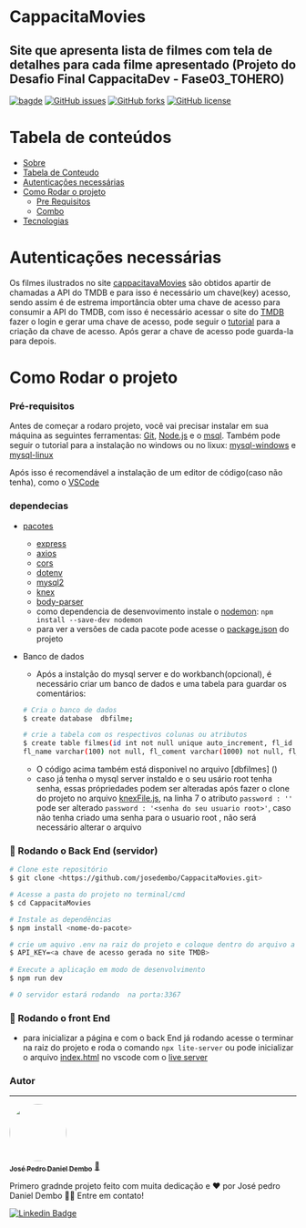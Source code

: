 # CappacitaMovies
## Site que apresenta lista de filmes com tela de detalhes para cada filme apresentado (Projeto do Desafio Final CappacitaDev - Fase03_TOHERO)
[![bagde](https://img.shields.io/badge/site-CappacitaMovies-E50914)](https://github.com/josedembo/CappacitaMovies)
[![GitHub issues](https://img.shields.io/github/issues/josedembo/CappacitaMovies)](https://github.com/josedembo/CappacitaMovies/issues)
[![GitHub forks](https://img.shields.io/github/forks/josedembo/CappacitaMovies)](https://github.com/josedembo/CappacitaMovies/network)
[![GitHub license](https://img.shields.io/github/license/josedembo/CappacitaMovies)](https://github.com/josedembo/CappacitaMovies/blob/main/LICENSE)

Tabela de conteúdos
=================
<!--ts-->
   * [Sobre](#Sobre)
   * [Tabela de Conteudo](#tabela-de-conteudo)
   * [Autenticações necessárias](#instalacao)
   * [Como Rodar o projeto](#como-usar)
      * [Pre Requisitos](#pre-requisitos)
      * [Combo](#combo)
   * [Tecnologias](#tecnologias)
<!--te-->
# Autenticações necessárias
  Os filmes ilustrados no site [cappacitavaMovies](https://github.com/josedembo/CappacitaMovies)  são obtidos apartir de chamadas a API do TMDB e para isso é necessário um chave(key) acesso, sendo assim é de estrema importância obter uma chave de acesso para consumir a API do TMDB, com isso é necessário acessar o site do [TMDB](https://www.themoviedb.org/?language=pt-BR) fazer o login e gerar uma chave de acesso, pode seguir o [tutorial](https://www.youtube.com/watch?v=mbImkkJFxBs) para a criação da chave de acesso. Após gerar a chave de acesso pode guarda-la para depois.
  

# Como Rodar o projeto

### Pré-requisitos

Antes de começar a rodaro projeto, você vai precisar instalar em sua máquina as seguintes ferramentas:
[Git](https://git-scm.com), [Node.js](https://nodejs.org/en/) e o [msql](https://dev.mysql.com/doc/refman/8.0/en/installing.html). 
Também pode seguir o tutorial para a instalação no windows ou no lixux: [mysql-windows](https://www.youtube.com/watch?v=iYN9a3i2qkQ&t=117s) e [mysql-linux](https://www.digitalocean.com/community/tutorials/how-to-install-mysql-on-ubuntu-20-04-pt)

Após isso é recomendável a instalação de um editor de código(caso não tenha), como o [VSCode](https://code.visualstudio.com/)

### dependecias
<!--ts-->
   * [pacotes](#Sobre)
      * [express](https://expressjs.com/pt-br/)
      * [axios](https://axios-http.com/docs/intro)
      * [cors](http://expressjs.com/en/resources/middleware/cors.html)
      * [dotenv](https://www.npmjs.com/package/dotenv)
      * [mysql2](https://www.npmjs.com/package/mysql2)
      * [knex](https://knexjs.org/#Installation-node)
      * [body-parser](https://www.npmjs.com/package/body-parser)
      * como dependencia de desenvovimento instale o [nodemon](https://www.npmjs.com/package/nodemon): `npm install --save-dev nodemon`
      * para ver a versões de cada pacote pode acesse o [package.json](https://github.com/josedembo/CappacitaMovies/blob/main/package.json) do projeto
    
   * Banco de dados
      * Após a instalção do mysql server e do workbanch(opcional), é necessário criar um banco de dados e uma tabela para guardar os comentários:
      ```bash
      # Cria o banco de dados
      $ create database  dbfilme;

      # crie a tabela com os respectivos colunas ou atributos
      $ create table filmes(id int not null unique auto_increment, fl_id int not null, user_name varchar(100) not null,
      fl_name varchar(100) not null, fl_coment varchar(1000) not null, fl_created_at datetime not null default current_timestamp, fl_updated_at datetime  default       null on update current_timestamp, primary key(id));
      ```
      * O código acima também está disponivel no arquivo [dbfilmes] ()
      * caso já tenha o mysql server instaldo e o seu usário root tenha senha, essas própriedades podem ser alteradas após fazer o clone do projeto no arquivo [knexFile.js](https://github.com/josedembo/CappacitaMovies/blob/main/db/knexFile.js), na linha 7 o atributo `password : ''` pode ser alterado `password : '<senha do seu usuario root>'`, caso  não tenha criado uma senha para o usuario root , não será necessário alterar o arquivo
      
<!--te-->

### 🎲 Rodando o Back End (servidor)

```bash
# Clone este repositório
$ git clone <https://github.com/josedembo/CappacitaMovies.git>

# Acesse a pasta do projeto no terminal/cmd
$ cd CappacitaMovies

# Instale as dependências
$ npm install <nome-do-pacote>

# crie um aquivo .env na raiz do projeto e coloque dentro do arquivo a seguinte linha de código:
$ API_KEY=<a chave de acesso gerada no site TMDB>
  
# Execute a aplicação em modo de desenvolvimento
$ npm run dev

# O servidor estará rodando  na porta:3367
```
### 🎲 Rodando o front End
 * para inicializar a página e com o back End já rodando acesse o terminar na raiz do projeto e roda o comando `npx lite-server` ou pode inicializar o arquivo [index.html](https://github.com/josedembo/CappacitaMovies/blob/main/index.html)  no vscode com o [live server](https://marketplace.visualstudio.com/items?itemName=ritwickdey.LiveServer)



### Autor
---

<a href="https://github.com/josedembo">
 <img style="border-radius: 50%;" src="https://avatars.githubusercontent.com/u/68882941?s=400&u=d518c6c61763405cd84f0d90e75f64845c37495c&v=4" width="100px;" alt=""/>
 <br />
 <sub><b>José Pedro Daniel Dembo</b></sub></a> <a href="https://github.com/josedembo" title="josedembo">🚀</a>


Primero gradnde projeto feito com muita dedicação e ❤️ por José pedro Daniel Dembo 👋🏽 Entre em contato!
 
[![Linkedin Badge](https://img.shields.io/badge/-josedembo-blue?style=flat-square&logo=Linkedin&logoColor=white&link=https://www.linkedin.com/in/josedembo/)](https://www.linkedin.com/in/josedembo/) 
